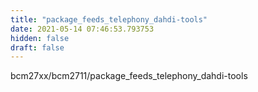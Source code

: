 ```yaml
---
title: "package_feeds_telephony_dahdi-tools"
date: 2021-05-14 07:46:53.793753
hidden: false
draft: false
---
```


bcm27xx/bcm2711/package_feeds_telephony_dahdi-tools

